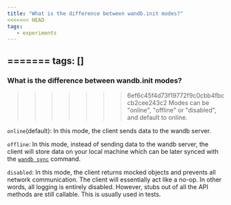 ```yaml
---
title: "What is the difference between wandb.init modes?"
<<<<<<< HEAD
tags:
   - experiments
---
```


=======
tags: []
---

### What is the difference between wandb.init modes?
>>>>>>> 6ef6c45f4d73f19772f9c0cbb4fbccb2cee243c2
Modes can be "online", "offline" or "disabled", and default to online.

`online`(default): In this mode, the client sends data to the wandb server.

`offline`: In this mode, instead of sending data to the wandb server, the client will store data on your local machine which can be later synced with the [`wandb sync`](../../ref/cli/wandb-sync.md) command.

`disabled`: In this mode, the client returns mocked objects and prevents all network communication. The client will essentially act like a no-op. In other words, all logging is entirely disabled. However, stubs out of all the API methods are still callable. This is usually used in tests.